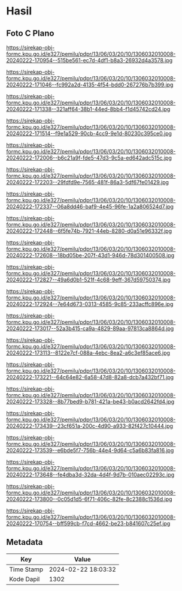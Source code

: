 # Hasil

## Foto C Plano

https://sirekap-obj-formc.kpu.go.id/e327/pemilu/pdpr/13/06/03/20/10/1306032010008-20240222-170954--515be561-ec7d-4df1-b8a3-26932d4a3578.jpg

https://sirekap-obj-formc.kpu.go.id/e327/pemilu/pdpr/13/06/03/20/10/1306032010008-20240222-171046--fc992a2d-4135-4f54-bdd0-267276b7b399.jpg

https://sirekap-obj-formc.kpu.go.id/e327/pemilu/pdpr/13/06/03/20/10/1306032010008-20240222-171338--321aff64-38b1-44ed-8bb4-f1d45742cd24.jpg

https://sirekap-obj-formc.kpu.go.id/e327/pemilu/pdpr/13/06/03/20/10/1306032010008-20240222-171514--f9e1a529-90cb-4cc9-9e1d-80230c395ce0.jpg

https://sirekap-obj-formc.kpu.go.id/e327/pemilu/pdpr/13/06/03/20/10/1306032010008-20240222-172006--b6c21a9f-fde5-47d3-9c5a-ed642adc515c.jpg

https://sirekap-obj-formc.kpu.go.id/e327/pemilu/pdpr/13/06/03/20/10/1306032010008-20240222-172203--29fdfd9e-7565-481f-86a3-5df67fe01429.jpg

https://sirekap-obj-formc.kpu.go.id/e327/pemilu/pdpr/13/06/03/20/10/1306032010008-20240222-172337--06a8dd46-baf9-4e45-96fe-1a2a806524d7.jpg

https://sirekap-obj-formc.kpu.go.id/e327/pemilu/pdpr/13/06/03/20/10/1306032010008-20240222-172448--6f5fe74b-7921-44eb-8280-d0a51e96332f.jpg

https://sirekap-obj-formc.kpu.go.id/e327/pemilu/pdpr/13/06/03/20/10/1306032010008-20240222-172608--18bd05be-207f-43d1-946d-78d301400508.jpg

https://sirekap-obj-formc.kpu.go.id/e327/pemilu/pdpr/13/06/03/20/10/1306032010008-20240222-172827--49a6d0b1-521f-4c68-9eff-367d59750374.jpg

https://sirekap-obj-formc.kpu.go.id/e327/pemilu/pdpr/13/06/03/20/10/1306032010008-20240222-172924--7e64d673-0313-4585-9c85-233acffc896e.jpg

https://sirekap-obj-formc.kpu.go.id/e327/pemilu/pdpr/13/06/03/20/10/1306032010008-20240222-173017--52a3b415-ca9a-4829-89aa-97813ca8864d.jpg

https://sirekap-obj-formc.kpu.go.id/e327/pemilu/pdpr/13/06/03/20/10/1306032010008-20240222-173113--8122e7cf-088a-4ebc-8ea2-a6c3ef85ace6.jpg

https://sirekap-obj-formc.kpu.go.id/e327/pemilu/pdpr/13/06/03/20/10/1306032010008-20240222-173221--64c64e82-6a58-47d8-82a8-dcb7a432bf71.jpg

https://sirekap-obj-formc.kpu.go.id/e327/pemilu/pdpr/13/06/03/20/10/1306032010008-20240222-173328--8b77bed9-b781-421a-be43-b0acd2642fd4.jpg

https://sirekap-obj-formc.kpu.go.id/e327/pemilu/pdpr/13/06/03/20/10/1306032010008-20240222-173439--23cf651a-200c-4d90-a933-82f427c10444.jpg

https://sirekap-obj-formc.kpu.go.id/e327/pemilu/pdpr/13/06/03/20/10/1306032010008-20240222-173539--e6bde5f7-756b-44e4-9d64-c5a6b83fa816.jpg

https://sirekap-obj-formc.kpu.go.id/e327/pemilu/pdpr/13/06/03/20/10/1306032010008-20240222-173648--fe4dba3d-32da-4d4f-9d7b-010aec02293c.jpg

https://sirekap-obj-formc.kpu.go.id/e327/pemilu/pdpr/13/06/03/20/10/1306032010008-20240222-173800--0c05d1d5-6f71-406c-82fe-8c2388c1536d.jpg

https://sirekap-obj-formc.kpu.go.id/e327/pemilu/pdpr/13/06/03/20/10/1306032010008-20240222-170754--bff599cb-f7cd-4662-be23-b841607c25ef.jpg


## Metadata

| Key        | Value               |
| ---------- | ------------------- |
| Time Stamp | 2024-02-22 18:03:32 |
| Kode Dapil | 1302                |




